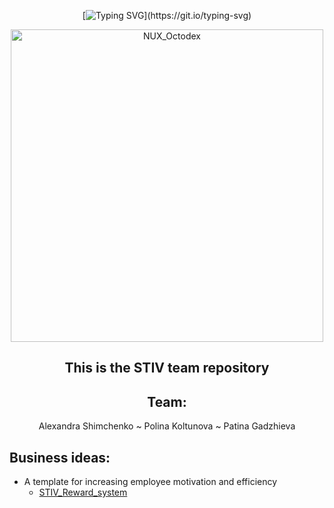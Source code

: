 <div align="center">

  [![Typing SVG](https://readme-typing-svg.herokuapp.com?font=Dela+Gothic+One&size=29&pause=1000&color=4B18A7&center=true&width=443&lines=Hello+World!)](https://git.io/typing-svg)

<img src="https://user-images.githubusercontent.com/74038190/212741999-016fddbd-617a-4448-8042-0ecf907aea25.gif" width="500" alt="NUX_Octodex">
 <h2>This is the STIV team repository<br/>
  </h2>
                                                  
  <h2>Team:</h2>
  Alexandra Shimchenko
  ~ Polina Koltunova
  ~ Patina Gadzhieva
</div>

## Business ideas:
* A template for increasing employee motivation and efficiency
    * [STIV_Reward_system](https://docs.google.com/document/d/1fVD05gVLwyr2VAlFQSx6OoY2Id7QUxb5h3NdTvrj59Y/edit)
